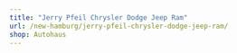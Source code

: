 ```yaml
---
title: "Jerry Pfeil Chrysler Dodge Jeep Ram"
url: /new-hamburg/jerry-pfeil-chrysler-dodge-jeep-ram/
shop: Autohaus
---
```

